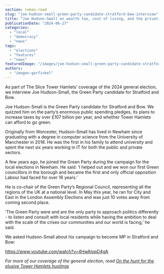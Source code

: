 ```yaml
---
section: roman-road
slug: "joe-hudson-small-green-party-candidate-stratford-bow-interview"
title: "Joe Hudson-Small on wealth tax, cost of living, and the privatisation of Victoria Park"
publicationDate: "2024-06-27"
categories: 
  - "local"
  - "democracy"
  - "news"
tags: 
  - "elections"
  - "features"
  - "news"
featuredImage: "/images/joe-hudson-small-green-party-candidate-stratford-bow.jpg"
authors: 
  - "imogen-garfinkel"
---
```


As part of The Slice Tower Hamlets’ coverage of the 2024 general election, we interview Joe Hudson-Small, the Green Party candidate for Stratford and Bow. 

Joe Hudson-Small is the Green Party candidate for Stratford and Bow. We quizzed him on the party’s enormous public spending pledges, its plans to increase taxes by over £107 billion per year, and whether Tower Hamlets can afford to go green.

Originally from Worcester, Hudson-Small has lived in Newham since graduating with a degree in computer science from the University of Manchester in 2018. He was the first in his family to attend university and spent the next six years working in IT for both the public and private sectors.

A few years ago, he joined the Green Party during the campaign for the local elections in Newham. He said: ‘I helped out and we won our first Green councillors in the borough and became the first and only official opposition Labour had faced for over 16 years.’

He is co-chair of the Green Party’s Regional Council, representing all the regions of the UK at a national level. In May this year, he ran for City and East in the London Assembly Elections and was just 10 votes away from coming second place.

‘The Green Party were and are the only party to approach politics differently - to listen and consult with local residents while having the ambition to deal with the scale of the crises our communities and our world is facing,’ he said.

We asked Hudson-Small about his campaign to become MP in Stratford and Bow:

https://www.youtube.com/watch?v=4HwAIopD4gA

_For more of our coverage of the general election, read_ [_On the hunt for the elusive Tower Hamlets hustings_](https://romanroadlondon.com/political-hustings-tower-hamlets-general-elections-2024/)


